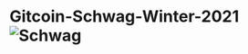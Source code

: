 # Gitcoin-Schwag-Winter-2021![Schwag](https://user-images.githubusercontent.com/65724764/143494731-d672ab95-a9de-40ff-b4ae-78c099ed1dcd.png)
